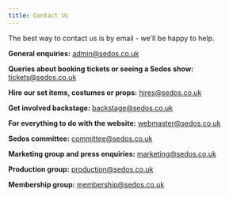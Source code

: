 ```yaml
---
title: Contact Us
---
```

The best way to contact us is by email - we'll be happy to help. 

**General enquiries:** [admin@sedos.co.uk](mailto:admin@sedos.co.uk)

**Queries about booking tickets or seeing a Sedos show:** [tickets@sedos.co.uk](mailto:tickets@sedos.co.uk)

**Hire our set items, costumes or props:** [hires@sedos.co.uk](mailto:hires@sedos.co.uk)

**Get involved backstage:** [backstage@sedos.co.uk](mailto:backstage@sedos.co.uk)

**For everything to do with the website:** [webmaster@sedos.co.uk](mailto:webmaster@sedos.co.uk)

**Sedos committee:** [committee@sedos.co.uk](mailto:committee@sedos.co.uk)

**Marketing group and press enquiries:** [marketing@sedos.co.uk](mailto:marketing@sedos.co.uk)

**Production group:** [production@sedos.co.uk](mailto:production@sedos.co.uk)

**Membership group:** [membership@sedos.co.uk](mailto:membership@sedos.co.uk)